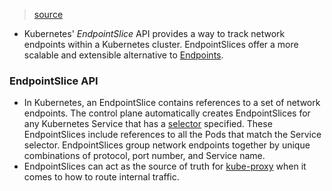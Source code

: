 > [source](https://kubernetes.io/docs/concepts/services-networking/endpoint-slices/)

* Kubernetes' *EndpointSlice* API provides a way to track network endpoints within a Kubernetes cluster. EndpointSlices offer a more scalable and extensible alternative to [Endpoints](https://kubernetes.io/docs/concepts/services-networking/service/#endpoints).

### EndpointSlice API
* In Kubernetes, an EndpointSlice contains references to a set of network endpoints. The control plane automatically creates EndpointSlices for any Kubernetes Service that has a [selector](https://kubernetes.io/docs/concepts/overview/working-with-objects/labels/) specified. These EndpointSlices include references to all the Pods that match the Service selector. EndpointSlices group network endpoints together by unique combinations of protocol, port number, and Service name.
* EndpointSlices can act as the source of truth for [kube-proxy](https://kubernetes.io/docs/reference/command-line-tools-reference/kube-proxy/) when it comes to how to route internal traffic.

